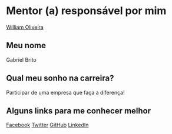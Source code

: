 # Mentor (a) responsável por mim
[William Oliveira](/mentores/perfis/william_oliveira_souza.md)

## Meu nome
Gabriel Brito

## Qual meu sonho na carreira?
Participar de uma empresa que faça a diferença! 

## Alguns links para me conhecer melhor
[Facebook](https://www.facebook.com/mrgabrielbp)
[Twitter](https://twitter.com/mr_gabrielbp)
[GitHub](https://github.com/gabriel-brito)
[LinkedIn](https://www.linkedin.com/in/gbsantos)
